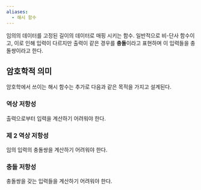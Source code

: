```yaml
---
aliases:
  - 해시 함수
---
```

임의의 데이터를 고정된 길이의 데이터로 매핑 시키는 함수.
일반적으로 비-단사 함수이고, 이로 인해 입력이 다르지만 출력이 같은 경우를 **충돌**이라고 표현하며 이 입력들을 충돌쌍이라고 한다.

## 암호학적 의미

암호학에서 쓰이는 해시 함수는 추가로 다음과 같은 목적을 가지고 설계된다.
### 역상 저항성

출력으로부터 입력을 계산하기 어려워야 한다.

### 제 2 역상 저항성

임의 입력의 충돌쌍을 계산하기 어려워야 한다.

### 충돌 저항성

충돌쌍을 갖는 입력들을 계산하기 어려워야 한다.
